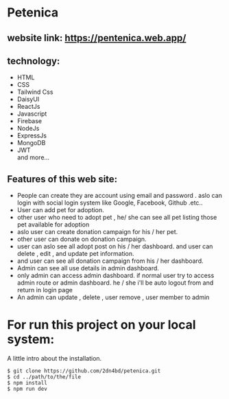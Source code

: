 # Petenica <br>
## website link: https://pentenica.web.app/ <br>

## technology: <br>
* HTML <br>
* CSS <br>
* Tailwind Css <br>
* DaisyUI <br>
* ReactJs <br>
* Javascript
* Firebase <br>
* NodeJs <br>
* ExpressJs <br>
* MongoDB <br>
* JWT <br>
and more... <br>

## Features of this web site: 
* People can create they are account using email and password . aslo can login with social login system like Google, Facebook, Github .etc.. <br>
* User can add pet for adoption.<br>
* other user who need to adopt pet , he/ she can see all pet listing those pet available for adoption <br>
* aslo user can create donation campaign for his / her pet. <br>
* other user can donate on donation campaign. <br>
* user can aslo see all adopt post on his / her dashboard. and user can delete , edit , and update pet information. <br>
* and user can see all donation campaign from his / her dashboard. <br>
* Admin can see all use details in admin dashboard.
* only admin can access admin dashboard. if normal user try to access admin route or admin dashboard. he / she i'll be auto logout from and return in login page <br>
* An admin can update , delete , user remove , user member to admin  <br>


# For run this project on your local system: <br>
A little intro about the installation.  <br>
```
$ git clone https://github.com/2dn4bd/petenica.git
$ cd ../path/to/the/file
$ npm install
$ npm run dev
```
